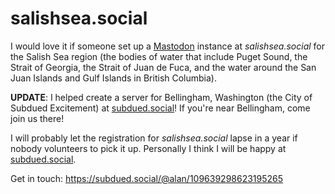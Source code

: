 # salishsea.social
I would love it if someone set up a [Mastodon](https://joinmastodon.org/) instance at _salishsea.social_ for the Salish Sea region (the bodies of water that include Puget Sound, the Strait of Georgia, the Strait of Juan de Fuca, and the water around the San Juan Islands and Gulf Islands in British Columbia).

**UPDATE**: I helped create a server for Bellingham, Washington (the City of Subdued Excitement) at [subdued.social](https://subdued.social/about)! If you're near Bellingham, come join us there!

I will probably let the registration for _salishsea.social_ lapse in a year if nobody volunteers to pick it up. Personally I think I will be happy at [subdued.social](https://subdued.social/about).

Get in touch: https://subdued.social/@alan/109639298623195265
